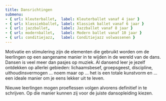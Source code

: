```yaml
---
title: Dansrichtingen
submenu:
- { url: kleuterballet,  label: Kleuterballet vanaf 4 jaar }
- { url: klassiekballet, label: Klassiek ballet vanaf 6 jaar }
- { url: jazzballet,     label: Jazzballet vanaf 8 jaar }
- { url: modernballet,   label: Modern ballet vanaf 10 jaar }
- { url: conditiejazz,   label: Conditiejazz volwassenen }
---
```

Motivatie en stimulering zijn de elementen die gebruikt worden om de leerlingen op een aangename manier in te wijden in de wereld van de dans. Dansen is veel meer dan pasjes op muziek. Al dansend leer je jezelf ontdekken op allerlei gebieden: lichaamsbesef, groepsgeest, discipline, uithoudinsvermogen ... noem maar op ... het is een totale kunstvorm en ... een ideale manier om je eens lekker uit te leven.

Nieuwe leerlingen mogen proeflessen volgen alvorens definitief in te schrijven. Op die manier kunnen zij voor de juiste dansopleiding kiezen.
